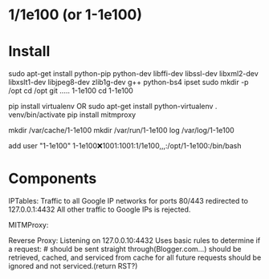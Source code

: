 1/1e100 (or 1-1e100)
=======

Install
=======
  sudo apt-get install python-pip python-dev libffi-dev libssl-dev libxml2-dev libxslt1-dev libjpeg8-dev zlib1g-dev g++ python-bs4 ipset
  sudo mkdir -p /opt
  cd /opt 
  git ..... 1-1e100
  cd 1-1e100

  pip install virtualenv
OR
sudo apt-get install  python-virtualenv
 . venv/bin/activate
pip install mitmproxy

mkdir /var/cache/1-1e100
mkdir /var/run/1-1e100
log /var/log/1-1e100

add user "1-1e100"
  1-1e100:x:1001:1001:1/1e100,,,:/opt/1-1e100:/bin/bash 

Components
==========


IPTables:
  Traffic to all Google IP networks for ports 80/443 redirected to 127.0.0.1:4432
  All other traffic to Google IPs is rejected.

MITMProxy:

  Reverse Proxy:
    Listening on 127.0.0.10:4432
    Uses basic rules to determine if a request:
      # should be sent straight through(Blogger.com...)
      should be retrieved, cached, and serviced from cache for all future requests
      should be ignored and not serviced.(return RST?)


